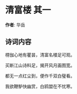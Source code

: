# 清富楼  其一

**作者**: 华岳

## 诗词内容

楞伽心地有瞿昙，清富名楼足可观。

买断江山诗料足，揭开风月画图宽。

都无一点红尘到，便作千双白璧看。

我欲鞭馿快幽赏，白鸥盟在不忧寒。

